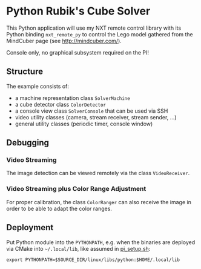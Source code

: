 # Python Rubik's Cube Solver

This Python application will use my NXT remote control library with its Python binding `nxt_remote_py` to control the
Lego model gathered from the MindCuber page (see http://mindcuber.com/).

Console only, no graphical subsystem required on the PI!

## Structure

The example consists of:

- a machine representation class `SolverMachine`
- a cube detector class `ColorDetector`
- a console view class `SolverConsole` that can be used via SSH
- video utility classes (camera, stream receiver, stream sender, ...)
- general utility classes (periodic timer, console window)

## Debugging

### Video Streaming

The image detection can be viewed remotely via the class `VideoReceiver`. 

### Video Streaming plus Color Range Adjustment

For proper calibration, the class `ColorRanger` can also receive the image in order to be able to adapt the color
ranges.

## Deployment

Put Python module into the `PYTHONPATH`, e.g. when the binaries are deployed via CMake into `~/.local/lib`, like 
assumed in [pi_setup.sh](scripts/pi_setup.sh):

````
export PYTHONPATH=$SOURCE_DIR/linux/libs/python:$HOME/.local/lib
````

